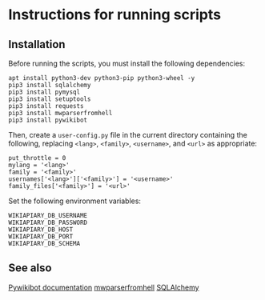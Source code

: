 # Instructions for running scripts

## Installation
Before running the scripts, you must install the following dependencies:

```
apt install python3-dev python3-pip python3-wheel -y
pip3 install sqlalchemy
pip3 install pymysql
pip3 install setuptools
pip3 install requests
pip3 install mwparserfromhell
pip3 install pywikibot
```

Then, create a `user-config.py` file in the current directory containing
the following, replacing `<lang>`, `<family>`, `<username>`, and `<url>`
as appropriate:

```
put_throttle = 0
mylang = '<lang>'
family = '<family>'
usernames['<lang>']['<family>'] = '<username>'
family_files['<family>'] = '<url>'
```

Set the following environment variables:

```
WIKIAPIARY_DB_USERNAME
WIKIAPIARY_DB_PASSWORD
WIKIAPIARY_DB_HOST
WIKIAPIARY_DB_PORT
WIKIAPIARY_DB_SCHEMA
```

## See also
[Pywikibot documentation](https://doc.wikimedia.org/pywikibot/stable/)
[mwparserfromhell](https://github.com/earwig/mwparserfromhell/)
[SQLAlchemy](https://docs.sqlalchemy.org)
